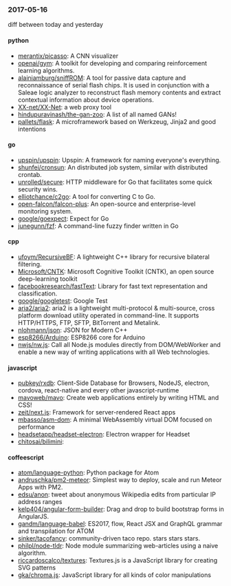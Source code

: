 ### 2017-05-16
diff between today and yesterday

#### python
* [merantix/picasso](https://github.com/merantix/picasso):  A CNN visualizer
* [openai/gym](https://github.com/openai/gym): A toolkit for developing and comparing reinforcement learning algorithms.
* [alainiamburg/sniffROM](https://github.com/alainiamburg/sniffROM): A tool for passive data capture and reconnaissance of serial flash chips. It is used in conjunction with a Saleae logic analyzer to reconstruct flash memory contents and extract contextual information about device operations.
* [XX-net/XX-Net](https://github.com/XX-net/XX-Net): a web proxy tool
* [hindupuravinash/the-gan-zoo](https://github.com/hindupuravinash/the-gan-zoo): A list of all named GANs!
* [pallets/flask](https://github.com/pallets/flask): A microframework based on Werkzeug, Jinja2 and good intentions

#### go
* [upspin/upspin](https://github.com/upspin/upspin): Upspin: A framework for naming everyone's everything.
* [shunfei/cronsun](https://github.com/shunfei/cronsun): An distributed job system, similar with distributed crontab.
* [unrolled/secure](https://github.com/unrolled/secure): HTTP middleware for Go that facilitates some quick security wins.
* [elliotchance/c2go](https://github.com/elliotchance/c2go):  A tool for converting C to Go.
* [open-falcon/falcon-plus](https://github.com/open-falcon/falcon-plus): An open-source and enterprise-level monitoring system.
* [google/goexpect](https://github.com/google/goexpect): Expect for Go
* [junegunn/fzf](https://github.com/junegunn/fzf):  A command-line fuzzy finder written in Go

#### cpp
* [ufoym/RecursiveBF](https://github.com/ufoym/RecursiveBF): A lightweight C++ library for recursive bilateral filtering.
* [Microsoft/CNTK](https://github.com/Microsoft/CNTK): Microsoft Cognitive Toolkit (CNTK), an open source deep-learning toolkit
* [facebookresearch/fastText](https://github.com/facebookresearch/fastText): Library for fast text representation and classification.
* [google/googletest](https://github.com/google/googletest): Google Test
* [aria2/aria2](https://github.com/aria2/aria2): aria2 is a lightweight multi-protocol & multi-source, cross platform download utility operated in command-line. It supports HTTP/HTTPS, FTP, SFTP, BitTorrent and Metalink.
* [nlohmann/json](https://github.com/nlohmann/json): JSON for Modern C++
* [esp8266/Arduino](https://github.com/esp8266/Arduino): ESP8266 core for Arduino
* [nwjs/nw.js](https://github.com/nwjs/nw.js): Call all Node.js modules directly from DOM/WebWorker and enable a new way of writing applications with all Web technologies.

#### javascript
* [pubkey/rxdb](https://github.com/pubkey/rxdb):   Client-Side Database for Browsers, NodeJS, electron, cordova, react-native and every other javascript-runtime 
* [mavoweb/mavo](https://github.com/mavoweb/mavo): Create web applications entirely by writing HTML and CSS!
* [zeit/next.js](https://github.com/zeit/next.js): Framework for server-rendered React apps
* [mbasso/asm-dom](https://github.com/mbasso/asm-dom): A minimal WebAssembly virtual DOM focused on performance
* [headsetapp/headset-electron](https://github.com/headsetapp/headset-electron): Electron wrapper for Headset
* [chitosai/bilimini](https://github.com/chitosai/bilimini): 

#### coffeescript
* [atom/language-python](https://github.com/atom/language-python): Python package for Atom
* [andruschka/pm2-meteor](https://github.com/andruschka/pm2-meteor): Simplest way to deploy, scale and run Meteor Apps with PM2.
* [edsu/anon](https://github.com/edsu/anon): tweet about anonymous Wikipedia edits from particular IP address ranges
* [kelp404/angular-form-builder](https://github.com/kelp404/angular-form-builder): Drag and drop to build bootstrap forms in AngularJS.
* [gandm/language-babel](https://github.com/gandm/language-babel): ES2017, flow, React JSX and GraphQL grammar and transpilation for ATOM
* [sinker/tacofancy](https://github.com/sinker/tacofancy): community-driven taco repo. stars stars stars.
* [philpl/node-tldr](https://github.com/philpl/node-tldr): Node module summarizing web-articles using a naive algorithm.
* [riccardoscalco/textures](https://github.com/riccardoscalco/textures): Textures.js is a JavaScript library for creating SVG patterns
* [gka/chroma.js](https://github.com/gka/chroma.js): JavaScript library for all kinds of color manipulations
